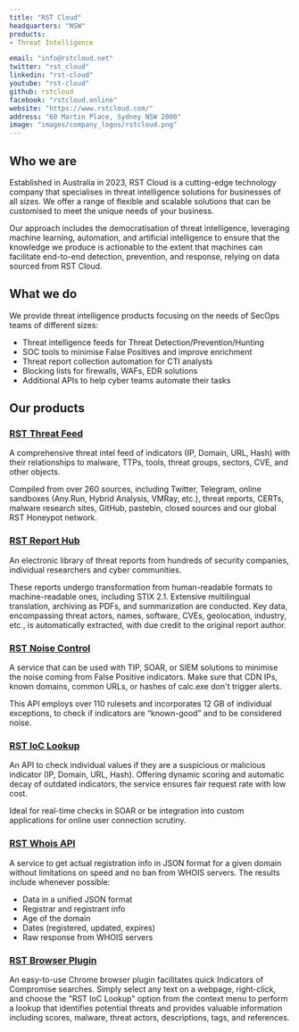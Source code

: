 ```yaml
---
title: "RST Cloud"
headquarters: "NSW"
products:
- Threat Intelligence

email: "info@rstcloud.net"
twitter: "rst_cloud"
linkedin: "rst-cloud"
youtube: "rst-cloud"
github: rstcloud
facebook: "rstcloud.online"
website: "https://www.rstcloud.com/"
address: "60 Martin Place, Sydney NSW 2000"
image: "images/company_logos/rstcloud.png"
---
```


## Who we are

Established in Australia in 2023, RST Cloud is a cutting-edge technology company that specialises in threat intelligence solutions for businesses of all sizes. We offer a range of flexible and scalable solutions that can be customised to meet the unique needs of your business.

Our approach includes the democratisation of threat intelligence, leveraging machine learning, automation, and artificial intelligence to ensure that the knowledge we produce is actionable to the extent that machines can facilitate end-to-end detection, prevention, and response, relying on data sourced from RST Cloud. 


## What we do

We provide threat intelligence products focusing on the needs of SecOps teams of different sizes:
 - Threat intelligence feeds for Threat Detection/Prevention/Hunting
 - SOC tools to minimise False Positives and improve enrichment
 - Threat report collection automation for CTI analysts
 - Blocking lists for firewalls, WAFs, EDR solutions
 - Additional APIs to help cyber teams automate their tasks


## Our products

### [RST Threat Feed](https://www.rstcloud.com/rst-threat-feed/)

A comprehensive threat intel feed of indicators (IP, Domain, URL, Hash) with their relationships to malware, TTPs, tools, threat groups, sectors, CVE, and other objects.

Compiled from over 260 sources, including Twitter, Telegram, online sandboxes (Any.Run, Hybrid Analysis, VMRay, etc.), threat reports, CERTs, malware research sites, GitHub, pastebin, closed sources and our global RST Honeypot network.


### [RST Report Hub](https://www.rstcloud.com/rst-report-hub/)

An electronic library of threat reports from hundreds of security companies, individual researchers and cyber communities. 

These reports undergo transformation from human-readable formats to machine-readable ones, including STIX 2.1. Extensive multilingual translation, archiving as PDFs, and summarization are conducted. Key data, encompassing threat actors, names, software, CVEs, geolocation, industry, etc., is automatically extracted, with due credit to the original report author.


### [RST Noise Control](https://www.rstcloud.com/rst-noise-control/)

A service that can be used with TIP, SOAR, or SIEM solutions to minimise the noise coming from False Positive indicators. Make sure that CDN IPs, known domains, common URLs, or hashes of calc.exe don't trigger alerts.

This API employs over 110 rulesets and incorporates 12 GB of individual exceptions, to check if indicators are “known-good” and to be considered noise.


### [RST IoC Lookup](https://www.rstcloud.com/rst-ioc-lookup/)

An API to check individual values if they are a suspicious or malicious indicator (IP, Domain, URL, Hash). Offering dynamic scoring and automatic decay of outdated indicators, the service ensures fair request rate with low cost.

Ideal for real-time checks in SOAR or be integration into custom applications for online user connection scrutiny.


### [RST Whois API](https://www.rstcloud.com/rst-whois-api/)

A service to get actual registration info in JSON format for a given domain without limitations on speed and no ban from WHOIS servers. The results include whenever possible:
 - Data in a unified JSON format
 - Registrar and registrant info
 - Age of the domain
 - Dates (registered, updated, expires)
 - Raw response from WHOIS servers


### [RST Browser Plugin](https://chrome.google.com/webstore/detail/rst-threat-feed-lookup/hkmnjjegighdiojodphipafmkhlgcpba)

An easy-to-use Chrome browser plugin facilitates quick Indicators of Compromise searches. Simply select any text on a webpage, right-click, and choose the "RST IoC Lookup" option from the context menu to perform a lookup that identifies potential threats and provides valuable information including scores, malware, threat actors, descriptions, tags, and references.
